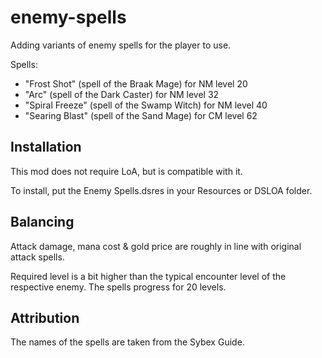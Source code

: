 # enemy-spells

Adding variants of enemy spells for the player to use.

Spells:
- "Frost Shot" (spell of the Braak Mage) for NM level 20
- "Arc" (spell of the Dark Caster) for NM level 32
- "Spiral Freeze" (spell of the Swamp Witch) for NM level 40
- "Searing Blast" (spell of the Sand Mage) for CM level 62

## Installation

This mod does not require LoA, but is compatible with it.

To install, put the Enemy Spells.dsres in your Resources or DSLOA folder.

## Balancing

Attack damage, mana cost & gold price are roughly in line with original attack spells.

Required level is a bit higher than the typical encounter level of the respective enemy. The spells progress for 20 levels.

## Attribution

The names of the spells are taken from the Sybex Guide.
